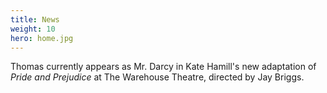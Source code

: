 ```yaml
---
title: News
weight: 10
hero: home.jpg
---
```


Thomas currently appears as Mr. Darcy in Kate Hamill's new adaptation of *Pride and Prejudice* at The Warehouse Theatre, directed by Jay Briggs.
